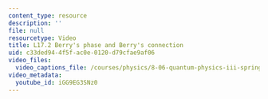 ```yaml
---
content_type: resource
description: ''
file: null
resourcetype: Video
title: L17.2 Berry's phase and Berry's connection
uid: c33ded94-4f5f-ac0e-0120-d79cfae9af06
video_files:
  video_captions_file: /courses/physics/8-06-quantum-physics-iii-spring-2018/video-lectures/time-dependent-perturbation-theory/L17-2/iGG9EG3SNz0.vtt
video_metadata:
  youtube_id: iGG9EG3SNz0
---
```

